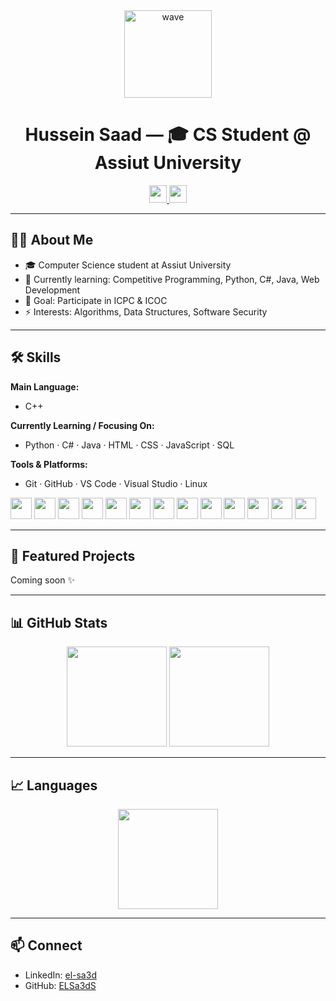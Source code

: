 <div align="center">
  <img src="https://media.giphy.com/media/M9gbBd9nbDrOTu1Mqx/giphy.gif" height="140" alt="wave" />
</div>

<h1 align="center">Hussein Saad — 🎓 CS Student @ Assiut University</h1>

<p align="center">
  <a href="https://www.linkedin.com/in/el-sa3d">
    <img src="https://img.shields.io/static/v1?message=LinkedIn&logo=linkedin&label=&color=0077B5&logoColor=white&style=for-the-badge" height="28" />
  </a>
  <a href="https://github.com/ELSa3dS">
    <img src="https://img.shields.io/static/v1?message=GitHub&logo=github&label=&color=181717&logoColor=white&style=for-the-badge" height="28" />
  </a>
</p>

---

## 👨‍💻 About Me
- 🎓 Computer Science student at Assiut University  
- 🌱 Currently learning: Competitive Programming, Python, C#, Java, Web Development  
- 🎯 Goal: Participate in ICPC & ICOC  
- ⚡ Interests: Algorithms, Data Structures, Software Security  

---

## 🛠 Skills

**Main Language:**  
- C++  

**Currently Learning / Focusing On:**  
- Python · C# · Java · HTML · CSS · JavaScript · SQL  

**Tools & Platforms:**  
- Git · GitHub · VS Code · Visual Studio · Linux  

<div align="left">
  <img src="https://cdn.jsdelivr.net/gh/devicons/devicon/icons/cplusplus/cplusplus-original.svg" height="34" />
  <img src="https://cdn.jsdelivr.net/gh/devicons/devicon/icons/python/python-original.svg" height="34" />
  <img src="https://cdn.jsdelivr.net/gh/devicons/devicon/icons/csharp/csharp-original.svg" height="34" />
  <img src="https://cdn.jsdelivr.net/gh/devicons/devicon/icons/java/java-original.svg" height="34" />
  <img src="https://cdn.jsdelivr.net/gh/devicons/devicon/icons/html5/html5-original.svg" height="34" />
  <img src="https://cdn.jsdelivr.net/gh/devicons/devicon/icons/css3/css3-original.svg" height="34" />
  <img src="https://cdn.jsdelivr.net/gh/devicons/devicon/icons/javascript/javascript-original.svg" height="34" />
  <img src="https://cdn.jsdelivr.net/gh/devicons/devicon/icons/mysql/mysql-original.svg" height="34" />
  <img src="https://cdn.jsdelivr.net/gh/devicons/devicon/icons/git/git-original.svg" height="34" />
  <img src="https://cdn.jsdelivr.net/gh/devicons/devicon/icons/github/github-original.svg" height="34" />
  <img src="https://cdn.jsdelivr.net/gh/devicons/devicon/icons/vscode/vscode-original.svg" height="34" />
  <img src="https://cdn.jsdelivr.net/gh/devicons/devicon/icons/visualstudio/visualstudio-plain.svg" height="34" />
  <img src="https://cdn.jsdelivr.net/gh/devicons/devicon/icons/linux/linux-original.svg" height="34" />
</div>

---

## 🚀 Featured Projects
Coming soon ✨  

---

## 📊 GitHub Stats
<div align="center">
  <img src="https://github-readme-stats.vercel.app/api?username=ELSa3dS&show_icons=true&theme=radical" height="160" />
  <img src="https://streak-stats.demolab.com?user=ELSa3dS&locale=en&mode=daily&theme=dark&hide_border=false&border_radius=5" height="160" />
</div>

---

## 📈 Languages
<div align="center">
  <img src="https://github-readme-stats.vercel.app/api/top-langs/?username=ELSa3dS&layout=compact&theme=radical" height="160" />
</div>

---

## 📫 Connect
- LinkedIn: [el-sa3d](https://www.linkedin.com/in/el-sa3d)  
- GitHub: [ELSa3dS](https://github.com/ELSa3dS)
